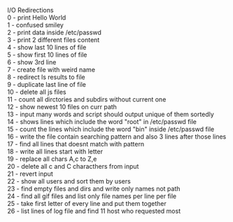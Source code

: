 I/O Redirections <br /> 
0 - print Hello World <br /> 
1 - confused smiley <br />
2 - print data inside /etc/passwd <br />
3 - print 2 different files content <br />
4 - show last 10 lines of file <br />
5 - show first 10 lines of file <br />
6 - show 3rd line  <br />
7 - create file with weird name <br />
8 - redirect ls results to file <br />
9 - duplicate last line of file <br />
10 - delete all js files <br />
11 - count all dirctories and subdirs without current one <br />
12 - show newest 10 files on curr path <br />
13 - input many words and script should output unique of them sortedly <br />
14 - shows lines which include the word "root" in /etc/passwd file <br />
15 - count the lines which include the word "bin" inside /etc/passwd file <br />
16 - write the file contain searching pattern and also 3 lines after those lines <br />
17 - find all lines that doesnt match with pattern <br />
18 - write all lines start with letter <br />
19 - replace all chars A,c to Z,e <br />
20 - delete all c and C characthers from input <br />
21 - revert input <br />
22 - show all users and sort them by users <br />
23 - find empty files and dirs and write only names not path <br />
24 - find all gif files and list only file names per line per file <br />
25 - take first letter of every line and put them together <br />
26 - list lines of log file and find 11 host who requested most
